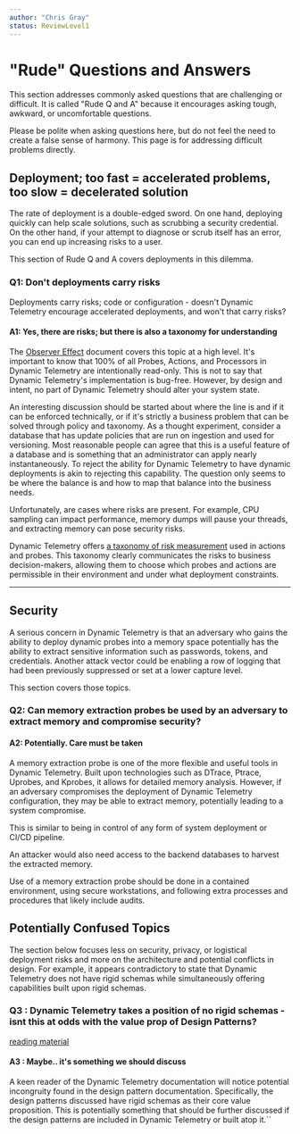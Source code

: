 ```yaml
---
author: "Chris Gray"
status: ReviewLevel1
---
```


# "Rude" Questions and Answers

This section addresses commonly asked questions that are challenging or
difficult. It is called "Rude Q and A" because it encourages asking tough,
awkward, or uncomfortable questions.

Please be polite when asking questions here, but do not feel the need to create
a false sense of harmony. This page is for addressing difficult problems
directly.

## Deployment; too fast = accelerated problems, too slow = decelerated solution

The rate of deployment is a double-edged sword. On one hand, deploying quickly
can help scale solutions, such as scrubbing a security credential. On the other
hand, if your attempt to diagnose or scrub itself has an error, you can end up
increasing risks to a user.

This section of Rude Q and A covers deployments in this dilemma.

### Q1: Don't deployments carry risks

Deployments carry risks; code or configuration - doesn't Dynamic Telemetry
encourage accelerated deployments, and won't that carry risks?

#### A1: Yes, there are risks; but there is also a taxonomy for understanding

The [Observer Effect](./PositionPaper.ObserverEffect.document.md) document
covers this topic at a high level. It's important to know that 100% of all
Probes, Actions, and Processors in Dynamic Telemetry are intentionally
read-only. This is not to say that Dynamic Telemetry's implementation is
bug-free. However, by design and intent, no part of Dynamic Telemetry should
alter your system state.

An interesting discussion should be started about where the line is and if it
can be enforced technically, or if it's strictly a business problem that can be
solved through policy and taxonomy. As a thought experiment, consider a database
that has update policies that are run on ingestion and used for versioning. Most
reasonable people can agree that this is a useful feature of a database and is
something that an administrator can apply nearly instantaneously. To reject the
ability for Dynamic Telemetry to have dynamic deployments is akin to rejecting
this capability. The question only seems to be where the balance is and how to
map that balance into the business needs.

Unfortunately, are cases where risks are present. For example, CPU sampling can
impact performance, memory dumps will pause your threads, and extracting memory
can pose security risks.

Dynamic Telemetry offers
[a taxonomy of risk measurement](./PositionPaper.ProbeRiskLevels.document.md)
used in actions and probes. This taxonomy clearly communicates the risks to
business decision-makers, allowing them to choose which probes and actions are
permissible in their environment and under what deployment constraints.

______________________________________________________________________

## Security

A serious concern in Dynamic Telemetry is that an adversary who gains the
ability to deploy dynamic probes into a memory space potentially has the ability
to extract sensitive information such as passwords, tokens, and credentials.
Another attack vector could be enabling a row of logging that had been
previously suppressed or set at a lower capture level.

This section covers those topics.

### Q2: Can memory extraction probes be used by an adversary to extract memory and compromise security?

#### A2: Potentially. Care must be taken

A memory extraction probe is one of the more flexible and useful tools in
Dynamic Telemetry. Built upon technologies such as DTrace, Ptrace, Uprobes, and
Kprobes, it allows for detailed memory analysis. However, if an adversary
compromises the deployment of Dynamic Telemetry configuration, they may be able
to extract memory, potentially leading to a system compromise.

This is similar to being in control of any form of system deployment or CI/CD
pipeline.

An attacker would also need access to the backend databases to harvest the
extracted memory.

Use of a memory extraction probe should be done in a contained environment,
using secure workstations, and following extra processes and procedures that
likely include audits.

## Potentially Confused Topics

The section below focuses less on security, privacy, or logistical deployment
risks and more on the architecture and potential conflicts in design. For
example, it appears contradictory to state that Dynamic Telemetry does not have
rigid schemas while simultaneously offering capabilities built upon rigid
schemas.

### Q3 : Dynamic Telemetry takes a position of no rigid schemas - isnt this at odds with the value prop of Design Patterns?

[reading material](./PositionPaper.SharingDataAmongStakeHoldersIsHard.document.md)

#### A3 : Maybe.. it's something we should discuss

A keen reader of the Dynamic Telemetry documentation will notice potential
incongruity found in the design pattern documentation. Specifically, the design
patterns discussed have rigid schemas as their core value proposition. This is
potentially something that should be further discussed if the design patterns
are included in Dynamic Telemetry or built atop it.\`\`
